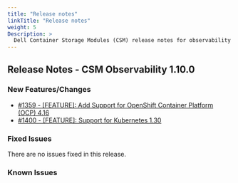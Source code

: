 ```yaml
---
title: "Release notes"
linkTitle: "Release notes"
weight: 5
Description: >
  Dell Container Storage Modules (CSM) release notes for observability
---
```


## Release Notes - CSM Observability 1.10.0












### New Features/Changes

- [#1359 - [FEATURE]: Add Support for OpenShift Container Platform (OCP) 4.16 ](https://github.com/dell/csm/issues/1359)
- [#1400 - [FEATURE]: Support for Kubernetes 1.30](https://github.com/dell/csm/issues/1400)

### Fixed Issues

There are no issues fixed in this release.
### Known Issues
